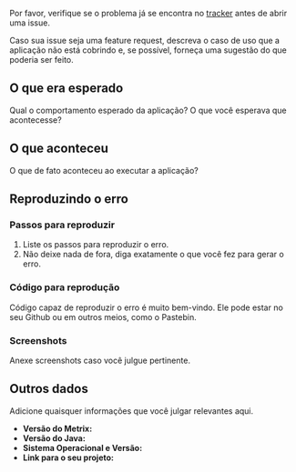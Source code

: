 Por favor, verifique se o problema já se encontra no [tracker](https://github.com/felipevfa/metrix-tec2/issues) antes de abrir uma issue.

Caso sua issue seja uma feature request, descreva o caso de uso que a aplicação não está cobrindo e, se possível, forneça uma
sugestão do que poderia ser feito. 

## O que era esperado

Qual o comportamento esperado da aplicação? O que você esperava que acontecesse?

## O que aconteceu

O que de fato aconteceu ao executar a aplicação?

## Reproduzindo o erro

### Passos para reproduzir

1. Liste os passos para reproduzir o erro.
2. Não deixe nada de fora, diga exatamente o que você fez para gerar o erro.

### Código para reprodução

Código capaz de reproduzir o erro é muito bem-vindo. Ele pode estar no seu Github ou em outros meios, como o Pastebin.

### Screenshots

Anexe screenshots caso você julgue pertinente. 

## Outros dados

Adicione quaisquer informações que você julgar relevantes aqui.

* **Versão do Metrix:** 
* **Versão do Java:** 
* **Sistema Operacional e Versão:** 
* **Link para o seu projeto:**

